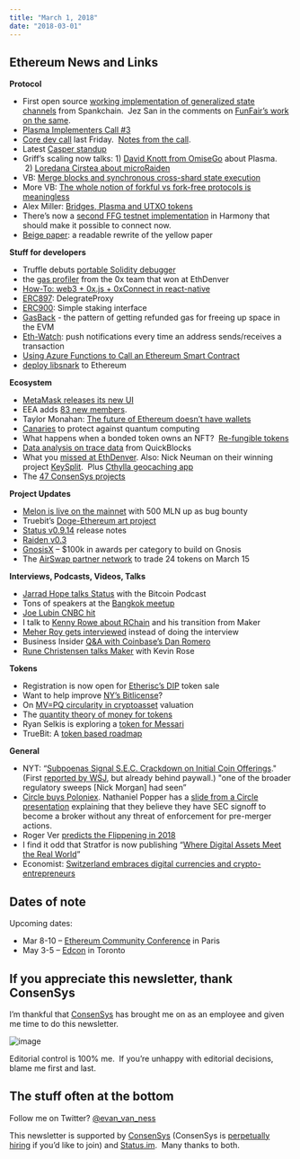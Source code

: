 ```yaml
---
title: "March 1, 2018"
date: "2018-03-01"
---
```


## Ethereum News and Links  

**Protocol**

- First open source [working implementation of generalized state channels](https://t.umblr.com/redirect?z=https%3A%2F%2Fgithub.com%2FSpankChain%2Fgeneral-state-channels&t=NDFkZjc0NTJlN2I5NTM3NDlkYzBiZmMwM2JkYWFhMDZiNDNmZDg0MCxjUEdLVkFKVQ%3D%3D&b=t%3AQ8svKXOQOFn4j1wJ-IeWRA&p=https%3A%2F%2Fwww.weekinethereum.com%2Fpost%2F171412509098%2Fmarch-1-2018&m=0) from Spankchain.  Jez San in the comments on [FunFair’s work on the same](https://t.umblr.com/redirect?z=https%3A%2F%2Fwww.reddit.com%2Fr%2Fethereum%2Fcomments%2F80rgta%2Fspankchain_releases_first_ever_working_poc_of%2Fduyzo0a%2F&t=NzFjOGI4MTRjZGNiZDNhZTYwZTQ4NGIwYWE0NWZjZDE5NWM1NzBiZCxjUEdLVkFKVQ%3D%3D&b=t%3AQ8svKXOQOFn4j1wJ-IeWRA&p=https%3A%2F%2Fwww.weekinethereum.com%2Fpost%2F171412509098%2Fmarch-1-2018&m=0).
- [Plasma Implementers Call #3](https://t.umblr.com/redirect?z=https%3A%2F%2Fwww.youtube.com%2Fwatch%3Fv%3DJHRXrvdvLd0&t=YmY5MTZlMjM2ZGQ0YTNjZWM1N2MxN2Y4YTI4ZWU4ZGNjYTk4OGJmMSxjUEdLVkFKVQ%3D%3D&b=t%3AQ8svKXOQOFn4j1wJ-IeWRA&p=https%3A%2F%2Fwww.weekinethereum.com%2Fpost%2F171412509098%2Fmarch-1-2018&m=0)
- [Core dev call](https://t.umblr.com/redirect?z=https%3A%2F%2Fwww.youtube.com%2Fwatch%3Fv%3DGhUtruRZOlo&t=YjI2ZTZiY2MzN2E2MDY5ZTFlOTc5MjYwZjNiYWNhNDJlZDVjMGFkNCxjUEdLVkFKVQ%3D%3D&b=t%3AQ8svKXOQOFn4j1wJ-IeWRA&p=https%3A%2F%2Fwww.weekinethereum.com%2Fpost%2F171412509098%2Fmarch-1-2018&m=0) last Friday.  [Notes from the call](https://t.umblr.com/redirect?z=https%3A%2F%2Fwww.reddit.com%2Fr%2Fethereum%2Fcomments%2F7zpxe3%2Fnotes_from_ethereum_core_devs_meeting_34_22318%2F&t=OTUxYTQ5OTJkOGJkN2U2MTAwMGY5OGFiYzk4MDFmMGI2NjFkZGZkNyxjUEdLVkFKVQ%3D%3D&b=t%3AQ8svKXOQOFn4j1wJ-IeWRA&p=https%3A%2F%2Fwww.weekinethereum.com%2Fpost%2F171412509098%2Fmarch-1-2018&m=0).
- Latest [Casper standup](https://t.umblr.com/redirect?z=https%3A%2F%2Fwww.youtube.com%2Fwatch%3Fv%3D0xD1ta3smz4&t=MmZjN2U1MDFlZWJjMTE5NTllYzNmMGFlNjIxOTZjMDg0NjA0MmZjYixjUEdLVkFKVQ%3D%3D&b=t%3AQ8svKXOQOFn4j1wJ-IeWRA&p=https%3A%2F%2Fwww.weekinethereum.com%2Fpost%2F171412509098%2Fmarch-1-2018&m=0)
- Griff’s scaling now talks: 1) [David Knott from OmiseGo](https://t.umblr.com/redirect?z=https%3A%2F%2Fwww.youtube.com%2Fwatch%3Fv%3DREvKz2d2bds&t=ODY4ZjBkOGUwODFjOGFhOGFjZTFmYWE0YzE4ZjJlZmUwYmYwMzBjYixjUEdLVkFKVQ%3D%3D&b=t%3AQ8svKXOQOFn4j1wJ-IeWRA&p=https%3A%2F%2Fwww.weekinethereum.com%2Fpost%2F171412509098%2Fmarch-1-2018&m=0) about Plasma.  2) [Loredana Cirstea about microRaiden](https://t.umblr.com/redirect?z=https%3A%2F%2Fwww.youtube.com%2Fwatch%3Fv%3D81gK-5qLFeg&t=NjFhMzRmMzNjOTMyZGZmOGE4NDBlNDFkMzE0YjJjZTAyOWE5NTFiMCxjUEdLVkFKVQ%3D%3D&b=t%3AQ8svKXOQOFn4j1wJ-IeWRA&p=https%3A%2F%2Fwww.weekinethereum.com%2Fpost%2F171412509098%2Fmarch-1-2018&m=0)
- VB: [Merge blocks and synchronous cross-shard state execution](https://t.umblr.com/redirect?z=https%3A%2F%2Fethresear.ch%2Ft%2Fmerge-blocks-and-synchronous-cross-shard-state-execution%2F1240&t=NDA1YTgxYWJlYzgwYzFmYTAxOTk4YTZjOTQ5ODEzNzg2NGE2NzJjZCxjUEdLVkFKVQ%3D%3D&b=t%3AQ8svKXOQOFn4j1wJ-IeWRA&p=https%3A%2F%2Fwww.weekinethereum.com%2Fpost%2F171412509098%2Fmarch-1-2018&m=0)
- More VB: [The whole notion of forkful vs fork-free protocols is meaningless](https://t.umblr.com/redirect?z=https%3A%2F%2Fethresear.ch%2Ft%2Fin-favor-of-forkfulness%2F1225&t=YzE4MDZiOTAyN2RkZWIxNTA0NmQ4Y2FiMDZlZTQ1YTgxNTM0MWIyYixjUEdLVkFKVQ%3D%3D&b=t%3AQ8svKXOQOFn4j1wJ-IeWRA&p=https%3A%2F%2Fwww.weekinethereum.com%2Fpost%2F171412509098%2Fmarch-1-2018&m=0)
- Alex Miller: [Bridges, Plasma and UTXO tokens](https://t.umblr.com/redirect?z=https%3A%2F%2Fblog.gridplus.io%2Fbridges-plasma-and-utxo-tokens-e1244c8b1824&t=OGNjZWY2M2IwMzEzYThiZTc5NDUzYjM4M2E3MTEzMGY2MDE2NWZjMSxjUEdLVkFKVQ%3D%3D&b=t%3AQ8svKXOQOFn4j1wJ-IeWRA&p=https%3A%2F%2Fwww.weekinethereum.com%2Fpost%2F171412509098%2Fmarch-1-2018&m=0)
- There’s now a [second FFG testnet implementation](https://twitter.com/VitalikButerin/status/969049709401726976) in Harmony that should make it possible to connect now.
- [Beige paper](https://t.umblr.com/redirect?z=https%3A%2F%2Fgithub.com%2Fchronaeon%2Fbeigepaper%2F&t=OGUzZGM2NTdhNmEyMGYxN2IwMTRlMGUzMzAxNzkxODY4NDg3ZTI0YyxjUEdLVkFKVQ%3D%3D&b=t%3AQ8svKXOQOFn4j1wJ-IeWRA&p=https%3A%2F%2Fwww.weekinethereum.com%2Fpost%2F171412509098%2Fmarch-1-2018&m=0): a readable rewrite of the yellow paper  
    

**Stuff for developers**

- Truffle debuts [portable Solidity debugger](https://t.umblr.com/redirect?z=http%3A%2F%2Ftruffleframework.com%2Fblog%2Fannouncing-full-portable-solidity-debugger&t=MmY2NDUzMDk1NTAwOWFlOTljOGU2N2RmNzEyZjQ5MzA3NzMzM2M5OSxjUEdLVkFKVQ%3D%3D&b=t%3AQ8svKXOQOFn4j1wJ-IeWRA&p=https%3A%2F%2Fwww.weekinethereum.com%2Fpost%2F171412509098%2Fmarch-1-2018&m=0)
- the [gas profiler](https://t.umblr.com/redirect?z=https%3A%2F%2Fgithub.com%2FLogvinovLeon%2FETH-Denver%2Ftree%2Fdevelopment%2Fpackages%2Fprofiler&t=YzU1NTUwZjUwNjg1YWNjY2FhNzVkM2E2NjBkNWE2MTVkOTM3MWYxOCxjUEdLVkFKVQ%3D%3D&b=t%3AQ8svKXOQOFn4j1wJ-IeWRA&p=https%3A%2F%2Fwww.weekinethereum.com%2Fpost%2F171412509098%2Fmarch-1-2018&m=0) from the 0x team that won at EthDenver
- [How-To: web3 + 0x.js + 0xConnect in react-native](https://t.umblr.com/redirect?z=https%3A%2F%2Fmedium.com%2F%40abrahamelmahrek%2Fhow-to-react-native-w-web3-0x-js-0xconnect-39b3d6a4dca&t=NDVkYzRhYmI5NjQwZjY1MmY1NDdiNTQxNDUwNGJlYjVhMTdjNDg2MSxjUEdLVkFKVQ%3D%3D&b=t%3AQ8svKXOQOFn4j1wJ-IeWRA&p=https%3A%2F%2Fwww.weekinethereum.com%2Fpost%2F171412509098%2Fmarch-1-2018&m=0)
- [ERC897](https://t.umblr.com/redirect?z=https%3A%2F%2Fgithub.com%2Fethereum%2FEIPs%2Fpull%2F897&t=ZWE2ZmM0YzE2NWI5NGJkMzg2ZjVjZWMzZTRlZTJmNTVhNmYxMzk3MSxjUEdLVkFKVQ%3D%3D&b=t%3AQ8svKXOQOFn4j1wJ-IeWRA&p=https%3A%2F%2Fwww.weekinethereum.com%2Fpost%2F171412509098%2Fmarch-1-2018&m=0): DelegrateProxy
- [ERC900](https://t.umblr.com/redirect?z=https%3A%2F%2Fgithub.com%2Fethereum%2FEIPs%2Fissues%2F900&t=ZmI3MWVkYmUwYWFmMGU4MGQ2NDRlYWMzZjg4YzJjNWRmZWMwMzg2NSxjUEdLVkFKVQ%3D%3D&b=t%3AQ8svKXOQOFn4j1wJ-IeWRA&p=https%3A%2F%2Fwww.weekinethereum.com%2Fpost%2F171412509098%2Fmarch-1-2018&m=0): Simple staking interface
- [GasBack](https://t.umblr.com/redirect?z=https%3A%2F%2Fmedium.com%2F%40dappsec%2Fwastenowforhastelater-optimizing-time-sensitive-ethereum-transaction-gas-costs-e5fa765bcd0d&t=ZjEwMjU1ZTY2ZjljZjRjYTlmMjcyYTA4OTE4ODY0MjdkOGM2YmI0OSxjUEdLVkFKVQ%3D%3D&b=t%3AQ8svKXOQOFn4j1wJ-IeWRA&p=https%3A%2F%2Fwww.weekinethereum.com%2Fpost%2F171412509098%2Fmarch-1-2018&m=0) - the pattern of getting refunded gas for freeing up space in the EVM
- [Eth-Watch](https://t.umblr.com/redirect?z=https%3A%2F%2Feth-watch.io%2F&t=MWMyNjFhN2UzNTcxMzFhYjRlNmVkZjlmNDY0YzFhNzllZjU1NGM4NyxjUEdLVkFKVQ%3D%3D&b=t%3AQ8svKXOQOFn4j1wJ-IeWRA&p=https%3A%2F%2Fwww.weekinethereum.com%2Fpost%2F171412509098%2Fmarch-1-2018&m=0): push notifications every time an address sends/receives a transaction
- [Using Azure Functions to Call an Ethereum Smart Contract](https://t.umblr.com/redirect?z=https%3A%2F%2Fsteemit.com%2Fblockchain%2F%40bornswift%2Fusing-azure-functions-to-call-ethereum-smart-contract&t=NjJlYTk4YzE2ZjM4YmY1M2JkZTU4NWQ2NWE1MGE2YzE5NjEzYjU0YSxjUEdLVkFKVQ%3D%3D&b=t%3AQ8svKXOQOFn4j1wJ-IeWRA&p=https%3A%2F%2Fwww.weekinethereum.com%2Fpost%2F171412509098%2Fmarch-1-2018&m=0)
- [deploy libsnark](https://t.umblr.com/redirect?z=https%3A%2F%2Fgithub.com%2FbarryWhiteHat%2Flibsnark-tutorial&t=M2ZkYjRhZmU3MzQ5NzQwNmY2OTk5NDM1Yjk2NDE0NWQyMGYyNDViNCxjUEdLVkFKVQ%3D%3D&b=t%3AQ8svKXOQOFn4j1wJ-IeWRA&p=https%3A%2F%2Fwww.weekinethereum.com%2Fpost%2F171412509098%2Fmarch-1-2018&m=0) to Ethereum

**Ecosystem**

- [MetaMask releases its new UI](https://t.umblr.com/redirect?z=https%3A%2F%2Fmedium.com%2Fmetamask%2Fmetamasks-new-ui-has-begun-to-roll-out-74dba32cc7f7&t=YzlkOGU0ZjFkM2FkZDEzMzFkMjc0M2YzNTczMTEyMDMwYmM1MGJlMyxjUEdLVkFKVQ%3D%3D&b=t%3AQ8svKXOQOFn4j1wJ-IeWRA&p=https%3A%2F%2Fwww.weekinethereum.com%2Fpost%2F171412509098%2Fmarch-1-2018&m=0)
- EEA adds [83 new members](https://t.umblr.com/redirect?z=https%3A%2F%2Fwww.reddit.com%2Fr%2Fethereum%2Fcomments%2F810eb4%2Fenterprise_ethereum_alliance_adds_83_new_members%2F&t=OWM5NzcxM2RkZTlhZjFlOTBlMDU0NGZhZThlNWJhMjQ5M2Y4NzYyOCxjUEdLVkFKVQ%3D%3D&b=t%3AQ8svKXOQOFn4j1wJ-IeWRA&p=https%3A%2F%2Fwww.weekinethereum.com%2Fpost%2F171412509098%2Fmarch-1-2018&m=0).
- Taylor Monahan: [The future of Ethereum doesn’t have wallets](https://t.umblr.com/redirect?z=https%3A%2F%2Fmedium.com%2Fmycrypto%2Fthe-future-of-ethereum-doesnt-have-wallets-232fcee708bf&t=ODE1ZjI5NTBmZjE2NmE5ODFmYWU1OTZkOWQ3ZWE0YzJkNGJkZTA0NSxjUEdLVkFKVQ%3D%3D&b=t%3AQ8svKXOQOFn4j1wJ-IeWRA&p=https%3A%2F%2Fwww.weekinethereum.com%2Fpost%2F171412509098%2Fmarch-1-2018&m=0)
- [Canaries](https://t.umblr.com/redirect?z=https%3A%2F%2Fethresear.ch%2Ft%2Fcryptographic-canaries-and-backups%2F1235&t=ZTJiOGJmNGVkMTc0MWM1MGFiMjlmNjMwZjFlYTg3Zjc2ZGQ2M2JiNSxjUEdLVkFKVQ%3D%3D&b=t%3AQ8svKXOQOFn4j1wJ-IeWRA&p=https%3A%2F%2Fwww.weekinethereum.com%2Fpost%2F171412509098%2Fmarch-1-2018&m=0) to protect against quantum computing
- What happens when a bonded token owns an NFT?  [Re-fungible tokens](https://t.umblr.com/redirect?z=https%3A%2F%2Fmedium.com%2F%40billyrennekamp%2Fre-fungible-token-rft-297003592769&t=N2UwNjZiMmUzNTEwODViZWJjZTg4N2IwNWRjYjkxYWM4ODgzODkyNixjUEdLVkFKVQ%3D%3D&b=t%3AQ8svKXOQOFn4j1wJ-IeWRA&p=https%3A%2F%2Fwww.weekinethereum.com%2Fpost%2F171412509098%2Fmarch-1-2018&m=0)
- [Data analysis on trace data](https://t.umblr.com/redirect?z=https%3A%2F%2Fmedium.com%2F%40tjayrush%2Fthe-trace-data-problem-d16b2e84fe40&t=ZjFlNWU2MDJlZjhkNjdiYWFkMmEwODBjMGY0Nzk2ZWU0ZDVmNjMwNSxjUEdLVkFKVQ%3D%3D&b=t%3AQ8svKXOQOFn4j1wJ-IeWRA&p=https%3A%2F%2Fwww.weekinethereum.com%2Fpost%2F171412509098%2Fmarch-1-2018&m=0) from QuickBlocks
- What you [missed at EthDenver](https://t.umblr.com/redirect?z=https%3A%2F%2Fmedium.com%2Fcrypto-nyc%2Fethdenver-recap-what-you-missed-and-why-you-should-have-been-there-796df86342c1&t=OThjOGYzNTRhZjg5YWNlNjEyNmQ1YjJkOWUxMjM2ODMwNjNkNjJlZCxjUEdLVkFKVQ%3D%3D&b=t%3AQ8svKXOQOFn4j1wJ-IeWRA&p=https%3A%2F%2Fwww.weekinethereum.com%2Fpost%2F171412509098%2Fmarch-1-2018&m=0). Also: Nick Neuman on their winning project [KeySplit](https://t.umblr.com/redirect?z=https%3A%2F%2Fmedium.com%2F%40nickneuman%2Fkeysplit-private-key-security-for-cryptocurrency-owners-d1653ea9631d&t=MDc4YzNjNzRkMjliMWVmOTQwYWMxZTczYjUzZTgyYmE1MmIxNzBmNCxjUEdLVkFKVQ%3D%3D&b=t%3AQ8svKXOQOFn4j1wJ-IeWRA&p=https%3A%2F%2Fwww.weekinethereum.com%2Fpost%2F171412509098%2Fmarch-1-2018&m=0).  Plus [Cthylla geocaching app](https://t.umblr.com/redirect?z=https%3A%2F%2Fwww.reddit.com%2Fr%2Fethereum%2Fcomments%2F80ocnx%2Fcthylla_erc721_geocaching_dapp_hardware_ethdenver%2F&t=ZWJmNTkxMjhhNjE0ZjY1OGQ4ZGQxNTMxOTM3MzFjNmMyY2VjYzI1MixjUEdLVkFKVQ%3D%3D&b=t%3AQ8svKXOQOFn4j1wJ-IeWRA&p=https%3A%2F%2Fwww.weekinethereum.com%2Fpost%2F171412509098%2Fmarch-1-2018&m=0)
- The [47 ConsenSys projects](https://t.umblr.com/redirect?z=https%3A%2F%2Fmedia.consensys.net%2Fget-to-know-the-47-projects-that-make-up-the-consensys-mesh-478b7d3028c1&t=Y2Q2NGIwM2ViZjk5Y2VjZDQzMDQzOTFkN2ZkNjM3N2U0OWRlMDc4MixjUEdLVkFKVQ%3D%3D&b=t%3AQ8svKXOQOFn4j1wJ-IeWRA&p=https%3A%2F%2Fwww.weekinethereum.com%2Fpost%2F171412509098%2Fmarch-1-2018&m=0)

**Project Updates**

- [Melon is live on the mainnet](https://t.umblr.com/redirect?z=https%3A%2F%2Fmedium.com%2Fmelonport-blog%2Fmelon-bug-bounty-2fe76f0f1263&t=ZTRiYTA0OTJmZTYxMDQ1MzI3ZjM1Nzk3Yjc4NTkwYTI3ZjEzMzBmMCxjUEdLVkFKVQ%3D%3D&b=t%3AQ8svKXOQOFn4j1wJ-IeWRA&p=https%3A%2F%2Fwww.weekinethereum.com%2Fpost%2F171412509098%2Fmarch-1-2018&m=0) with 500 MLN up as bug bounty
- Truebit’s [Doge-Ethereum art project](https://t.umblr.com/redirect?z=https%3A%2F%2Fmedium.com%2Ftruebit%2Fenter-the-rabbit-hole-the-doge-ethereum-art-project-31e8116043c4&t=ZWNlZTgwMjU4NTFkMzViNWQ1MWJhNGNlNDdkOTI5MGQ5MWQ4MDJhYixjUEdLVkFKVQ%3D%3D&b=t%3AQ8svKXOQOFn4j1wJ-IeWRA&p=https%3A%2F%2Fwww.weekinethereum.com%2Fpost%2F171412509098%2Fmarch-1-2018&m=0)
- [Status v0.9.14](https://t.umblr.com/redirect?z=https%3A%2F%2Fblog.status.im%2Fstatus-alpha-0-9-14-release-notes-abc35a7dc39c&t=NjM0YTNhMjZjMmIxY2NjOTUxNTc4MDNmMjg4MjhjMmY5Zjg0NGFmNyxjUEdLVkFKVQ%3D%3D&b=t%3AQ8svKXOQOFn4j1wJ-IeWRA&p=https%3A%2F%2Fwww.weekinethereum.com%2Fpost%2F171412509098%2Fmarch-1-2018&m=0) release notes
- [Raiden v0.3](https://t.umblr.com/redirect?z=https%3A%2F%2Fgithub.com%2Fraiden-network%2Fraiden%2Freleases%2Ftag%2Fv0.3.0&t=MGQ4MGIxZmNhMzhhMGM0M2JjZTQxMjc4MWY4MzFjZThmZDg0Y2JjZCxjUEdLVkFKVQ%3D%3D&b=t%3AQ8svKXOQOFn4j1wJ-IeWRA&p=https%3A%2F%2Fwww.weekinethereum.com%2Fpost%2F171412509098%2Fmarch-1-2018&m=0)
- [GnosisX](https://t.umblr.com/redirect?z=https%3A%2F%2Fblog.gnosis.pm%2Fare-you-up-for-the-challenge-introducing-gnosis-x-39c812b42993&t=YjBkN2MwMjFhZDZlZmY4NWM2YzJjYzJkODc4MGU2MDZmYmY0MmEwNSxjUEdLVkFKVQ%3D%3D&b=t%3AQ8svKXOQOFn4j1wJ-IeWRA&p=https%3A%2F%2Fwww.weekinethereum.com%2Fpost%2F171412509098%2Fmarch-1-2018&m=0) – $100k in awards per category to build on Gnosis
- The [AirSwap partner network](https://t.umblr.com/redirect?z=https%3A%2F%2Fblog.airswap.io%2Fintroducing-the-airswap-partner-network-a96a4119338&t=NWY2ZjdjZDkzNGFjOTY5MjVkMTViZWIzYzAxOGVjZGJmMmQwMmEyNCxjUEdLVkFKVQ%3D%3D&b=t%3AQ8svKXOQOFn4j1wJ-IeWRA&p=https%3A%2F%2Fwww.weekinethereum.com%2Fpost%2F171412509098%2Fmarch-1-2018&m=0) to trade 24 tokens on March 15

**Interviews, Podcasts, Videos, Talks**

- [Jarrad Hope talks Status](https://t.umblr.com/redirect?z=https%3A%2F%2Fthebitcoinpodcast.com%2Fepisode-187%2F&t=MjFkOTc1ZTMyZTRjODAwODE5ODNmNjJmYjI0NjIxN2RjMzI0N2YwMixjUEdLVkFKVQ%3D%3D&b=t%3AQ8svKXOQOFn4j1wJ-IeWRA&p=https%3A%2F%2Fwww.weekinethereum.com%2Fpost%2F171412509098%2Fmarch-1-2018&m=0) with the Bitcoin Podcast
- Tons of speakers at the [Bangkok meetup](https://t.umblr.com/redirect?z=https%3A%2F%2Fwww.youtube.com%2Fwatch%3Fv%3DOOJVpL9Nsx8&t=YmYxYmJkMTM4M2JiODAwMWNlNjVkODM0ODljZjI4NDdiMWUzNDllZCxjUEdLVkFKVQ%3D%3D&b=t%3AQ8svKXOQOFn4j1wJ-IeWRA&p=https%3A%2F%2Fwww.weekinethereum.com%2Fpost%2F171412509098%2Fmarch-1-2018&m=0)
- [Joe Lubin CNBC hit](https://twitter.com/CNBCFastMoney/status/968258447711068160)
- I talk to [Kenny Rowe about RChain](https://t.umblr.com/redirect?z=https%3A%2F%2Fthebitcoinpodcast.com%2Fan-ethereum-podcast-episode-13%2F&t=NGU4YWY5ZDBhZWI1ZTU4YTMyYmQ4YjA5OThhMzgzNjZmM2YxNTMyMSxjUEdLVkFKVQ%3D%3D&b=t%3AQ8svKXOQOFn4j1wJ-IeWRA&p=https%3A%2F%2Fwww.weekinethereum.com%2Fpost%2F171412509098%2Fmarch-1-2018&m=0) and his transition from Maker
- [Meher Roy gets interviewed](https://t.umblr.com/redirect?z=https%3A%2F%2Fwww.youtube.com%2Fwatch%3Fv%3D0cgqoOZEmMY&t=OGIwMzg5ZDczMmFlMmRjN2M0ZDA1NDA0Mjg3NTc5OTc5MGMzMGM0ZCxjUEdLVkFKVQ%3D%3D&b=t%3AQ8svKXOQOFn4j1wJ-IeWRA&p=https%3A%2F%2Fwww.weekinethereum.com%2Fpost%2F171412509098%2Fmarch-1-2018&m=0) instead of doing the interview
- Business Insider [Q&A with Coinbase’s Dan Romero](https://t.umblr.com/redirect?z=http%3A%2F%2Farchive.is%2FVr0iZ&t=ZDNhODRmZTlkM2FkZDk4OWUxMmVkNGFkODVmMDY3N2I5ZTU5MmE1OCxjUEdLVkFKVQ%3D%3D&b=t%3AQ8svKXOQOFn4j1wJ-IeWRA&p=https%3A%2F%2Fwww.weekinethereum.com%2Fpost%2F171412509098%2Fmarch-1-2018&m=0)
- [Rune Christensen talks Maker](https://t.umblr.com/redirect?z=http%3A%2F%2Fwww.blockzero.show%2Ff455ccb1&t=MTY3MjUzZTVkNTdmZjg5YzMyODNmYjUyNmZiYjllYmQzMjE0Nzk2ZSxjUEdLVkFKVQ%3D%3D&b=t%3AQ8svKXOQOFn4j1wJ-IeWRA&p=https%3A%2F%2Fwww.weekinethereum.com%2Fpost%2F171412509098%2Fmarch-1-2018&m=0) with Kevin Rose

**Tokens**

- Registration is now open for [Etherisc’s DIP](https://t.umblr.com/redirect?z=https%3A%2F%2Fblog.etherisc.com%2Fannouncing-the-etherisc-dip-token-generating-event-registration-is-now-open-fcc7ccb895b0&t=MTZjYmRlMjI5OTdlOTQ1ZDEwMGI1NzNmMDY3MGViY2MzYzFiOGU3MyxjUEdLVkFKVQ%3D%3D&b=t%3AQ8svKXOQOFn4j1wJ-IeWRA&p=https%3A%2F%2Fwww.weekinethereum.com%2Fpost%2F171412509098%2Fmarch-1-2018&m=0) token sale
- Want to help improve [NY’s Bitlicense](https://t.umblr.com/redirect?z=https%3A%2F%2Fwww.reddit.com%2Fr%2Fbrooklynproject%2Fcomments%2F80nn7s%2Fdiscussion_feedback_improving_ny_bitlicense%2F&t=ZGY5ZjI2NzMzMzUxZWU1OWYwMjg0MDAxZmI4ZGMwY2M5ZTdjZWZmNyxjUEdLVkFKVQ%3D%3D&b=t%3AQ8svKXOQOFn4j1wJ-IeWRA&p=https%3A%2F%2Fwww.weekinethereum.com%2Fpost%2F171412509098%2Fmarch-1-2018&m=0)?
- On [MV=PQ circularity in cryptoasset](https://t.umblr.com/redirect?z=https%3A%2F%2Fmedium.com%2F%40AustereCapital%2Fmv-p-que-love-and-circularity-in-the-time-of-crypto-1626c8ac297f&t=Yjk3YWYzYTNiMWU3NzBhY2U4ZjcwZmUyMmRmNzhjMzM0NzVmZDc5MyxjUEdLVkFKVQ%3D%3D&b=t%3AQ8svKXOQOFn4j1wJ-IeWRA&p=https%3A%2F%2Fwww.weekinethereum.com%2Fpost%2F171412509098%2Fmarch-1-2018&m=0) valuation
- The [quantity theory of money for tokens](https://t.umblr.com/redirect?z=https%3A%2F%2Fblog.coinfund.io%2Fthe-quantity-theory-of-money-for-tokens-dbfbc5472423&t=Njk4MmE2MGE0NzFjMTViODE5ZTkzY2M0YTc2NWZkMDhhOTBkYzk1OCxjUEdLVkFKVQ%3D%3D&b=t%3AQ8svKXOQOFn4j1wJ-IeWRA&p=https%3A%2F%2Fwww.weekinethereum.com%2Fpost%2F171412509098%2Fmarch-1-2018&m=0)
- Ryan Selkis is exploring a [token for Messari](https://t.umblr.com/redirect?z=https%3A%2F%2Fmedium.com%2F%40twobitidiot%2Fa-token-to-self-regulate-tokens-but-really-a61da77e6a7b&t=ODQzOGZiYThlNjEyOTc1ZTNmNmRkMTE5MTc3ZDk4NTk4ODM4MTRmYyxjUEdLVkFKVQ%3D%3D&b=t%3AQ8svKXOQOFn4j1wJ-IeWRA&p=https%3A%2F%2Fwww.weekinethereum.com%2Fpost%2F171412509098%2Fmarch-1-2018&m=0)
- TrueBit: A [token based roadmap](https://t.umblr.com/redirect?z=https%3A%2F%2Fmedium.com%2Ftruebit%2Fa-token-based-roadmap-to-trustless-computation-2264e80e82bd&t=NjM4YzgwNTE4OGQ2MTE5Y2QxZjM2ZWEzOTRkNGViY2RmNjgxYzIxZCxjUEdLVkFKVQ%3D%3D&b=t%3AQ8svKXOQOFn4j1wJ-IeWRA&p=https%3A%2F%2Fwww.weekinethereum.com%2Fpost%2F171412509098%2Fmarch-1-2018&m=0)

**General**

- NYT: “[Subpoenas Signal S.E.C. Crackdown on Initial Coin Offerings](https://t.umblr.com/redirect?z=https%3A%2F%2Fwww.nytimes.com%2F2018%2F02%2F28%2Ftechnology%2Finitial-coin-offerings-sec.html&t=NGUzOGQwZmEzMDZjM2Q3M2M4N2ZkNzlhNzI1Y2IzNzY5OTA5ZWM3ZCxjUEdLVkFKVQ%3D%3D&b=t%3AQ8svKXOQOFn4j1wJ-IeWRA&p=https%3A%2F%2Fwww.weekinethereum.com%2Fpost%2F171412509098%2Fmarch-1-2018&m=0)."  (First [reported by WSJ](https://t.umblr.com/redirect?z=https%3A%2F%2Fwww.wsj.com%2Farticles%2Fsec-launches-cryptocurrency-probe-1519856266&t=MjcxMDg1MzkzZWZkMzg0YTkxMTM2ODdjOTc0NjUxN2I1ZWNjN2E4NSxjUEdLVkFKVQ%3D%3D&b=t%3AQ8svKXOQOFn4j1wJ-IeWRA&p=https%3A%2F%2Fwww.weekinethereum.com%2Fpost%2F171412509098%2Fmarch-1-2018&m=0), but already behind paywall.) "one of the broader regulatory sweeps \[Nick Morgan\] had seen”
- [Circle buys Poloniex](https://t.umblr.com/redirect?z=https%3A%2F%2Fpoloniex.com%2Fpress-releases%2F2018.02.26-Poloniex-joins-Circle%2F&t=MGIzZDM3ZjMzZTdjNjc4NmQyZjhjZjA4ZDg4N2IzMTMwOGY3ZWE4NSxjUEdLVkFKVQ%3D%3D&b=t%3AQ8svKXOQOFn4j1wJ-IeWRA&p=https%3A%2F%2Fwww.weekinethereum.com%2Fpost%2F171412509098%2Fmarch-1-2018&m=0). Nathaniel Popper has a [slide from a Circle presentation](https://twitter.com/nathanielpopper/status/968202570719117313) explaining that they believe they have SEC signoff to become a broker without any threat of enforcement for pre-merger actions.
- Roger Ver [predicts the Flippening in 2018](https://t.umblr.com/redirect?z=https%3A%2F%2Fyoutu.be%2FVsHnlTk6zhI%3Ft%3D2420&t=Y2JjZDdiMThiODNhMzM0NGY0NWFmMWE4ZGVjOTY2YjY3OGYyM2Y3MSxjUEdLVkFKVQ%3D%3D&b=t%3AQ8svKXOQOFn4j1wJ-IeWRA&p=https%3A%2F%2Fwww.weekinethereum.com%2Fpost%2F171412509098%2Fmarch-1-2018&m=0)
- I find it odd that Stratfor is now publishing “[Where Digital Assets Meet the Real World](https://t.umblr.com/redirect?z=https%3A%2F%2Fworldview.stratfor.com%2Farticle%2Fsecurity-tokens-where-digital-assets-meet-real-world&t=YjM2YTQwYjllMGMwNzk1MzVmYjY5NGRmMzQ1YzIxZGQzZDAwNDE3YSxjUEdLVkFKVQ%3D%3D&b=t%3AQ8svKXOQOFn4j1wJ-IeWRA&p=https%3A%2F%2Fwww.weekinethereum.com%2Fpost%2F171412509098%2Fmarch-1-2018&m=0)”
- Economist: [Switzerland embraces digital currencies and crypto-entrepreneurs](https://t.umblr.com/redirect?z=https%3A%2F%2Fwww.economist.com%2Fnews%2Ffinance-and-economics%2F21737255-switzerland-embraces-digital-currencies-and-crypto-entrepreneurs-banking-centre&t=NGFmODU3ODdhYWIxNmNmZDczNDJmMjNjODZkY2UzZWIzYzJlNmNjMixjUEdLVkFKVQ%3D%3D&b=t%3AQ8svKXOQOFn4j1wJ-IeWRA&p=https%3A%2F%2Fwww.weekinethereum.com%2Fpost%2F171412509098%2Fmarch-1-2018&m=0)

## Dates of note

Upcoming dates:

- Mar 8-10 – [Ethereum Community Conference](https://t.umblr.com/redirect?z=http%3A%2F%2Fethcc.io%2F&t=ZTY5N2RlMmJiYjRjODQxMjU1NmYzOTA2NjY1MjA1Nzc2YWRhMzc2NCxjUEdLVkFKVQ%3D%3D&b=t%3AQ8svKXOQOFn4j1wJ-IeWRA&p=https%3A%2F%2Fwww.weekinethereum.com%2Fpost%2F171412509098%2Fmarch-1-2018&m=0) in Paris
- May 3-5 – [Edcon](https://t.umblr.com/redirect?z=https%3A%2F%2Fedcon.io%2F&t=NTAyNGU5Nzg0NGZjNTZjYTI1ZWNhOTQyZWJkZTA1YjgzNWZiMzliMSxjUEdLVkFKVQ%3D%3D&b=t%3AQ8svKXOQOFn4j1wJ-IeWRA&p=https%3A%2F%2Fwww.weekinethereum.com%2Fpost%2F171412509098%2Fmarch-1-2018&m=0) in Toronto

## If you appreciate this newsletter, thank ConsenSys

I’m thankful that [ConsenSys](https://t.umblr.com/redirect?z=http%3A%2F%2Fconsensys.net&t=OWQ2NDY4MDg2YmJiZTFiODI4MThmMjBmNmNjNGMxNTY2NmQwY2UzMyxjUEdLVkFKVQ%3D%3D&b=t%3AQ8svKXOQOFn4j1wJ-IeWRA&p=https%3A%2F%2Fwww.weekinethereum.com%2Fpost%2F171412509098%2Fmarch-1-2018&m=0) has brought me on as an employee and given me time to do this newsletter.

![image](https://66.media.tumblr.com/9114e5ec047c95b2ef505fd878651dc4/tumblr_inline_p4wxiuZxNU1rxca3y_250.jpg)

Editorial control is 100% me.  If you’re unhappy with editorial decisions, blame me first and last.

## The stuff often at the bottom

Follow me on Twitter? [@evan\_van\_ness](https://twitter.com/evan_van_ness)

This newsletter is supported by [ConsenSys](https://t.umblr.com/redirect?z=https%3A%2F%2Fconsensys.net&t=ZWMwYjY0NDZjOThlNjhhZWE5NjJiOWU1OWI2NzZhZGJhN2E2ZWFiNyxjUEdLVkFKVQ%3D%3D&b=t%3AQ8svKXOQOFn4j1wJ-IeWRA&p=https%3A%2F%2Fwww.weekinethereum.com%2Fpost%2F171412509098%2Fmarch-1-2018&m=0) (ConsenSys is [perpetually hiring](https://t.umblr.com/redirect?z=http%3A%2F%2Fgrnh.se%2Fslxih51&t=YjIyZGQ5YjkyMWQ0M2ZkNjI1MmFlMzI5MjhhNDA0MzQwNGY2MDQwZSxjUEdLVkFKVQ%3D%3D&b=t%3AQ8svKXOQOFn4j1wJ-IeWRA&p=https%3A%2F%2Fwww.weekinethereum.com%2Fpost%2F171412509098%2Fmarch-1-2018&m=0) if you’d like to join) and [Status.im](https://t.umblr.com/redirect?z=https%3A%2F%2Fstatus.im%2F&t=YTEwODQ3YjcxZmU1NWY4M2Q4YTAyODliY2RhNzI0MmNiOGYxMTQ2ZSxjUEdLVkFKVQ%3D%3D&b=t%3AQ8svKXOQOFn4j1wJ-IeWRA&p=https%3A%2F%2Fwww.weekinethereum.com%2Fpost%2F171412509098%2Fmarch-1-2018&m=0).  Many thanks to both.
